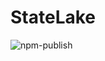 # StateLake

![npm-publish](https://github.com/mariusbrataas/StateLake/workflows/npm-publish/badge.svg?branch=master)
